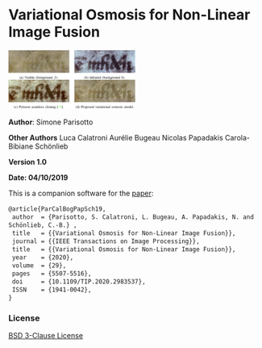 # Variational Osmosis for Non-Linear Image Fusion

<img src="./extra/manuscript_restoration.png" width=50%> 

**Author**: Simone Parisotto

**Other Authors** 
Luca Calatroni
Aurélie Bugeau
Nicolas Papadakis
Carola-Bibiane Schönlieb

**Version 1.0**

**Date: 04/10/2019**

This is a companion software for the [paper](https://ieeexplore.ieee.org/document/9052752):

```
@article{ParCalBogPapSch19,
 author  = {Parisotto, S. Calatroni, L. Bugeau, A. Papadakis, N. and Schönlieb, C.-B.} ,
 title   = {{Variational Osmosis for Non-Linear Image Fusion}},
 journal = {{IEEE Transactions on Image Processing}}, 
 title   = {{Variational Osmosis for Non-Linear Image Fusion}}, 
 year    = {2020},
 volume  = {29},
 pages   = {5507-5516},
 doi     = {10.1109/TIP.2020.2983537},
 ISSN    = {1941-0042},
}
```

### License
[BSD 3-Clause License](https://opensource.org/licenses/BSD-3-Clause)
